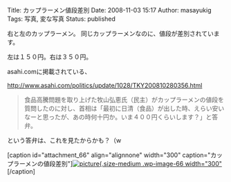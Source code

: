 Title: カップラーメン値段差別
Date: 2008-11-03 15:17
Author: masayukig
Tags: 写真, 変な写真
Status: published

右と左のカップラーメン。
同じカップラーメンなのに、値段が差別されています。

左は１５０円。右は３５０円。

asahi.comに掲載されている、

<http://www.asahi.com/politics/update/1028/TKY200810280356.html>

> 食品高騰問題を取り上げた牧山弘恵氏（民主）がカップラーメンの値段を質問したのに対し、首相は「最初に日清（食品）が出した時、えらい安いなーと思ったが、あの時何十円か。いま４００円くらいします？」と答弁。

という答弁は、これを見たからかも？（w

\[caption id="attachment\_66" align="alignnone" width="300" caption="カップラーメンの値段差別"\][![picture](http://b.0r2.info/wp-content/uploads/2008/11/dsc00143s-300x225.jpg "dsc00143s"){.size-medium .wp-image-66 width="300" ](http://b.0r2.info/wp-content/uploads/2008/11/dsc00143s.jpg)\[/caption\]
